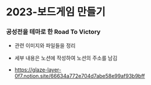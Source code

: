 


# 2023-보드게임 만들기

<h3>공성전을 테마로 한 Road To Victory</h3>

* <p>관련 이미지와 파일들을 정리</p>
* <p>세부 내용은 노션에 작성하여 노션의 주소를 남김</p>
* https://glaze-layer-0f7.notion.site/66634a772e704d7abe58e99af93b9bff
